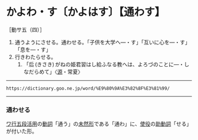 # かよわ・す〔かよはす〕【通わす】

［動サ五（四）］
1. 通うようにさせる。通わせる。「子供を大学へ―・す」「互いに心を―・す」「息を―・す」
2. 行きわたらせる。    
    1.  「后 (きさき) がねの姫君習はし給ふなる教へは、よろづのことに―・しなだらめて」〈[源](https://dictionary.goo.ne.jp/word/%E6%BA%90%E6%B0%8F%E7%89%A9%E8%AA%9E/#jn-69890)・常夏〉

---
`https://dictionary.goo.ne.jp/word/%E9%80%9A%E3%82%8F%E3%81%99/`

---
### 通わせる
[ワ行](https://www.weblio.jp/content/%E3%83%AF%E8%A1%8C "ワ行の意味")[五段活用](https://www.weblio.jp/content/%E4%BA%94%E6%AE%B5%E6%B4%BB%E7%94%A8 "五段活用の意味")の[動詞](https://www.weblio.jp/content/%E5%8B%95%E8%A9%9E "動詞の意味")「通う」の[未然形](https://www.weblio.jp/content/%E6%9C%AA%E7%84%B6%E5%BD%A2 "未然形の意味")である「通わ」に、[使役](https://www.weblio.jp/content/%E4%BD%BF%E5%BD%B9 "使役の意味")の[助動詞](https://www.weblio.jp/content/%E5%8A%A9%E5%8B%95%E8%A9%9E "助動詞の意味")「せる」が付いた形。